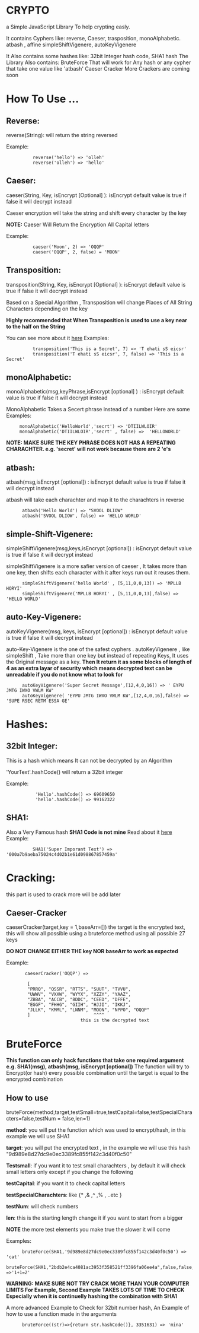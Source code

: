 # CRYPTO
a Simple JavaScript Library To help crypting easly. 

It contains Cyphers like: reverse, Caeser, trasposition,
                          monoAlphabetic. atbash , affine
                          simpleShiftVigenere, autoKeyVigenere
                          
It Also contains some hashes like:
                          32bit Integer hash code, SHA1 hash
The Library Also contains: BruteForce That will work for Any hash or any cypher that take one value like 'atbash'
                            Caeser Cracker More Crackers are coming soon
# How To Use ...


## Reverse:
  reverse(String): will return the string reversed
 
 Example:
              
              reverse('hello') => 'olleh'
              reverse('olleh') => 'hello'
 
 
## Caeser:
  caeser(String, Key, isEncrypt [Optional] ): isEncrypt default value is true if false it will decrypt instead
                                 
  Caeser encryption will take the string and shift every character by the key
  
**NOTE:** Caeser Will Return the Encryption All Capital letters
 
 Example: 
    
              caeser('Moon', 2) => 'OQQP'
              caeser('OQQP', 2, false) = 'MOON'
              
              
## Transposition:
   transposition(String, Key, isEncrypt [Optional] ): isEncrypt default value is true if false it will decrypt instead

   Based on a Special Algorithm , Transposition will change Places of All String Characters depending on the key
   
   **Highly recommended that When Transposition is used to use a key near to the half on the String**
   
   You can see more about it <a target='_blank' href='https://en.wikipedia.org/wiki/Transposition_cipher'>here</a>
   Examples:
   
              transposition('This is a Secret', 7) => 'T ehati sS eicsr'
              transposition('T ehati sS eicsr', 7, false) => 'This is a Secret'
              
## monoAlphabetic:
  monoAlphabetic(msg,keyPhrase,isEncrypt [optional] ) : isEncrypt default value is true if false it will decrypt instead
  
  MonoAlphabetic Takes a Secert phrase instead of a number Here are some Examples:
  
         monoAlphabetic('HelloWorld','secrt') => 'DTIILWLOIR'
         monoAlphabetic('DTIILWLOIR','secrt' , false) =>  'HELLOWORLD'
**NOTE: MAKE SURE THE KEY PHRASE DOES NOT HAS A REPEATING CHARACHTER. e.g. 'secret' will not work because there are 2 'e's**        
      
## atbash:
  atbash(msg,isEncrypt [optional]) : isEncrypt default value is true if false it will decrypt instead
  
  atbash will take each charachter and map it to the charachters in reverse
  
          atbash('Hello World') => "SVOOL DLIOW"
          atbash('SVOOL DLIOW', false) => 'HELLO WORLD'
          
## simple-Shift-Vigenere:
  simpleShiftVigenere(msg,keys,isEncrypt [optional]) : isEncrypt default value is true if false it will decrypt instead
  
  simpleShiftVigenere is a more safier version of caeser , It takes more than one key, then shifts each character with it after keys run out it reuses them.
  
          simpleShiftVigenere('hello World' , [5,11,0,0,13]) => 'MPLLB HORYI'
          simpleShiftVigenere('MPLLB HORYI' , [5,11,0,0,13],false) => 'HELLO WORLD'

## auto-Key-Vigenere:
  autoKeyVigenere(msg, keys, isEncrypt [optional]) : isEncrypt default value is true if false it will decrypt instead
  
  auto-Key-Vigenere is the one of the safest cyphers . autoKeyVigenere , like simpleShift , Take more than one key but instead of repeating Keys, It uses the Original message as a key. 
  **Then It return it as some blocks of length of 4 as an extra layar of security which means decrypted text can be unreadable if you do not know what to look for**
  
          autoKeyVigenere('Super Secret Message',[12,4,0,16]) => ' EYPU JMTG IWXO VWLM KW'
          autoKeyVigenere( 'EYPU JMTG IWXO VWLM KW',[12,4,0,16],false) => 'SUPE RSEC RETM ESSA GE'
          

# Hashes:
## 32bit Integer:
   This is a hash which means It can not be decrypted by an Algorithm
  
  'YourText'.hashCode() will return a 32bit integer
   
   Example:
               
               'Hello'.hashCode() => 69609650
               'hello'.hashCode() => 99162322
               
## SHA1:
  Also a Very Famous hash **SHA1 Code is not mine**
  Read about it <a target='_blank' href='https://en.wikipedia.org/wiki/SHA-1'>here</a>
  Example:
              
              SHA1('Super Imporant Text') => '000a7b9aeba75024c4d02b1e61d098867857459a'
              
              
# Cracking:
  this part is used to crack more will be add later
  
## Caeser-Cracker
   caeserCracker(target,key = 1,baseArr=[]) the target is the encrypted text, this will show all possible using a bruteforce method using all possible 27 keys
   
   **DO NOT CHANGE EITHER THE key NOR baseArr to work as expected**
   
   Example:
    
           caeserCracker('OQQP') =>
   
            [
            "PRRQ", "QSSR", "RTTS", "SUUT", "TVVU",
            "UWWV", "VXXW", "WYYX", "XZZY", "YAAZ",
            "ZBBA", "ACCB", "BDDC", "CEED", "DFFE",
            "EGGF", "FHHG", "GIIH", "HJJI", "IKKJ",
            "JLLK", "KMML", "LNNM", "MOON", "NPPO", "OQQP"
            ]                        ^^^^
                                this is the decrypted text
                                
# BruteForce
  **This function can only hack functions that take one required argument e.g. SHA1(msg), atbash(msg, isEncrypt [optional])**
  The function will try to Encrypt(or hash) every possible combination until the target is equal to the encrypted combination
##  How to use

  bruteForce(method,target,testSmall=true,testCapital=false,testSpecialCharacters=false,testNum = false,len=1)
  
  **method**: you will put the function which was used to encrypt/hash, in this example we will use SHA1
  
  **target**: you will put the encrypted text , in the example we will use this hash "9d989e8d27dc9e0ec3389fc855f142c3d40f0c50"
  
  **Testsmall**: if you want it to test small charachters , by default it will check small letters only except if you change the following
  
  **testCapital**: if you want it to check capital letters
  
  **testSpecialCharachters**: like {* ,& ,^ ,% , ..etc }
  
  **testNum**: will check numbers
  
  **len**: this is the starting length change it if you want to start from a bigger
  
  **NOTE** the more test elements you make true the slower it will come
  
  Examples:
  
          bruteForce(SHA1,'9d989e8d27dc9e0ec3389fc855f142c3d40f0c50') => 'cat'
          bruteForce(SHA1,"2bdb2e4ca4081ac3953f358521ff3396fa06ee4a",false,false,true,true) =>'1+1=2'
          
   **WARNING: MAKE SURE NOT TRY CRACK MORE THAN YOUR COMPUTER LIMITS For Example, Second Example TAKES LOTS OF TIME TO CHECK Especially when it is continuelly hashing the combination with SHA1**
   
   A more advanced Example to Check for 32bit number hash, An Example of how to use a function made in the arguments
   
          bruteForce((str)=>{return str.hashCode()}, 3351631) => 'mina'
   
   
